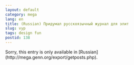 ```yaml
---
layout: default
category: mega
lang: en
title: (Russian) Придумал русскоязычный журнал для элит
slug: vyp
tags: design fun 
postid: 138
---
```

<p>Sorry, this entry is only available in [Russian](http://mega.genn.org/export/getposts.php).</p>